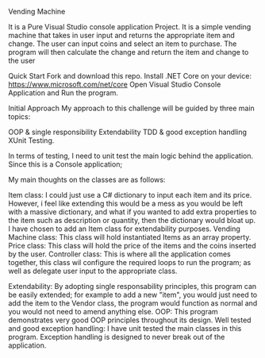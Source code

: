 Vending Machine

It is a Pure Visual Studio console application Project. 
It is a simple vending machine that takes in user input and returns the appropriate item and change. The user can input coins and select an item to purchase. 
The program will then calculate the change and return the item and change to the user

Quick Start
Fork and download this repo.
Install .NET Core on your device: https://www.microsoft.com/net/core
Open Visual Studio Console Application and Run the program.

Initial Approach
My approach to this challenge will be guided by three main topics:

OOP & single responsibility
Extendability
TDD & good exception handling
XUnit Testing.

In terms of testing, I need to unit test the main logic behind the application. Since this is a Console application;

My main thoughts on the classes are as follows:

Item class:
I could just use a C# dictionary to input each item and its price. However, i feel like extending this would be a mess as you would be left with a massive dictionary, and what if you wanted to add extra properties to the item such as description or quantity, then the dictionary would bloat up. I have chosen to add an Item class for extendability purposes.
Vending Machine class:
This class will hold instantiated Items as an array property.
Price class:
This class will hold the price of the items and the coins inserted by the user.
Controller class:
This is where all the application comes together, this class wil configure the required loops to run the program; as well as delegate user input to the appropriate class.

Extendability:
By adopting single responsability principles, this program can be easily extended; for example to add a new "item", you would just need to add the item to the Vendor class, the program would function as normal and you would not need to amend anything else.
OOP:
This program demonstrates very good OOP principles throughout its design.
Well tested and good exception handling:
I have unit tested the main classes in this program. Exception handling is designed to never break out of the application.

